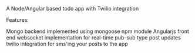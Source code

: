A Node/Angular based todo app with Twilio integration

Features:

Mongo backend implemented using mongoose npm module
Angularjs front end 
websocket implementation for real-time pub-sub type post updates
twilio integration for sms'ing your posts to the app

